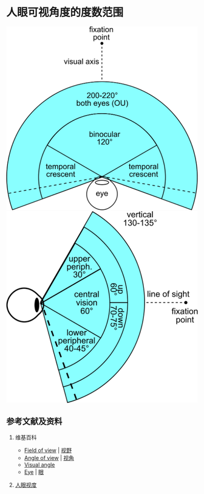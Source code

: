 # 人眼可视角度的度数范围

![](/images/用双目视觉传感器模仿人眼获取环境点云/人眼可视角度的度数范围/FOV_both_eyes.svg)
![](/images/用双目视觉传感器模仿人眼获取环境点云/人眼可视角度的度数范围/Vertical_FOV.svg)

## 参考文献及资料

1. 维基百科
	- [Field of view](https://en.wikipedia.org/wiki/Field_of_view) | [视野](https://zh.wikipedia.org/wiki/%E8%A6%96%E9%87%8E) 
	- [Angle of view](https://en.wikipedia.org/wiki/Angle_of_view) | [视角](https://zh.wikipedia.org/wiki/%E8%A6%96%E8%A7%92) 
	- [Visual angle](https://en.wikipedia.org/wiki/Visual_angle) 
	- [Eye](https://en.wikipedia.org/wiki/Eye) | [眼](https://zh.wikipedia.org/wiki/%E7%9C%BC) 

2. [人眼视度](https://baike.baidu.com/item/%E4%BA%BA%E7%9C%BC%E8%A7%86%E5%BA%A6/5997035) 
